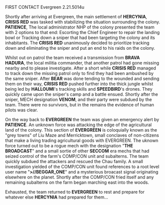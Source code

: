 FIRST CONTACT
Evergreen 
2.21.5014u

Shortly after arriving at Evergreen, the main settlement of **HERCYNIA**, **CRISIS RED** was tasked with stabilizing the situation surrounding the colony. **PATIENCE**, The local administrator NHP of the colony presented the team with 2 options to that end: Escorting the Chief Engineer to repair the landing bowl or Tracking down a sniper that had been targeting the colony and its inhabitants. The **CRISIS RED** unanimously decided to prioritize tracking down and eliminating the sniper and put an end to his raids on the colony.

Whilst out on patrol the team received a transmission from **BRAVA HADURA**, the local militia commander, that another patrol had gone missing nearby and to please investigate. After a short while **CRISIS RED** managed to track down the missing patrol only to find they had been ambushed by the same sniper. After **BEAR** was done tending to the wounded and sending them on their way, **CRISIS RED** pushed further into the thick jungle whilst being led by **HALLOUMI**'s tracking skills and **SPEEDBIRD**'s drones. They quickly came upon the sniper's camp and a battle ensued. Shortly after the sniper, MECH designation **VENOM**, and their party were subdued by the team. There were no survivors, but in the remains the evidence of human pilots was clear.

On the way back to **EVERGREEN** the team was given an emergency alert by **PATIENCE**. An unknown force was attacking the edge of the agricultural land of the colony. This section of **EVERGREEN** is coloquially known as the "grey towns" of Liu Maze and Merricktown, small conclaves of non-citizens that make a living trading agricultural goods with EVERGREEN. The uknown force turned out to be a rogue mech with the designation "**THE BROADCAST**" and a small sortie of other **SECCOM** era mechs that had seized control of the farm's COMP/CON unit and subalterns. The team quickly subdued the attackers and rescued the Chau family. A small investigation yielded of the COMP/CON unit found references to a root level user name "**>//BEGGAR_ONE**" and a mysterious broacast signal originating elsewhere on the planet. Shortly after the COMP/CON fried itself and any remaining subalterns on the farm began marching east into the woods.

Exhausted, the team returned to **EVERGREEN** to rest and prepare for whatever else **HERCYNIA** had prepared for them...